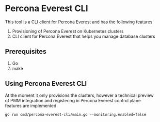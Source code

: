 # Percona Everest CLI

This tool is a CLI client for Percona Everest and has the following features

1. Provisioning of Percona Everest on Kubernetes clusters 
2. CLI client for Percona Everest that helps you manage database clusters


## Prerequisites

1. Go
2. make

## Using Percona Everest CLI

At the moment it only provisions the clusters, however a technical preview of PMM integration and registering in Percona Everest control plane features are implemented 

```
go run cmd/percona-everest-cli/main.go --monitoring.enabled=false
```
